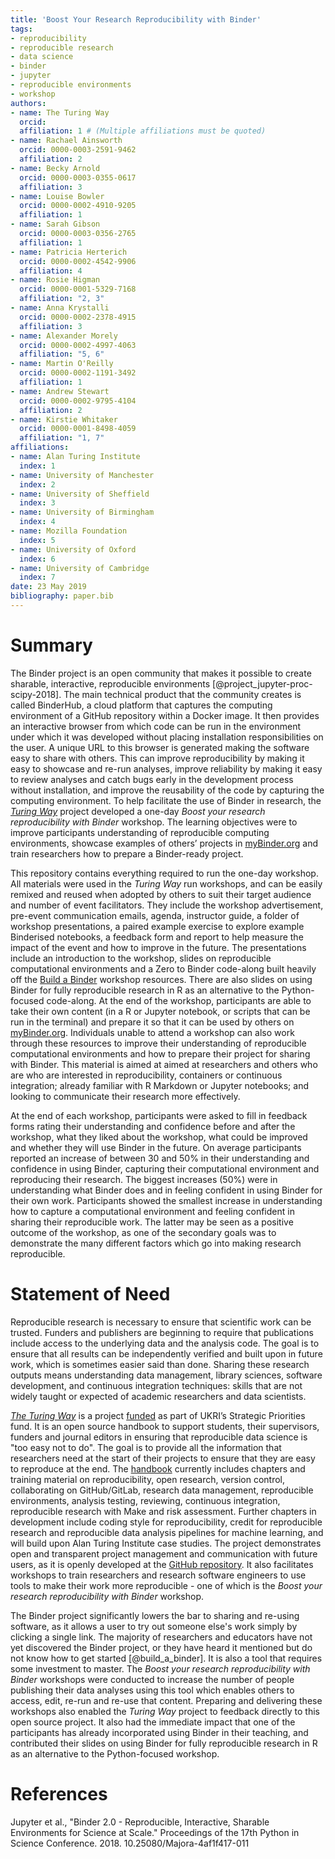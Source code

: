 ```yaml
---
title: 'Boost Your Research Reproducibility with Binder'
tags:
- reproducibility
- reproducible research
- data science
- binder
- jupyter
- reproducible environments
- workshop
authors:
- name: The Turing Way
  orcid: 
  affiliation: 1 # (Multiple affiliations must be quoted)
- name: Rachael Ainsworth
  orcid: 0000-0003-2591-9462
  affiliation: 2
- name: Becky Arnold
  orcid: 0000-0003-0355-0617
  affiliation: 3
- name: Louise Bowler
  orcid: 0000-0002-4910-9205
  affiliation: 1
- name: Sarah Gibson
  orcid: 0000-0003-0356-2765
  affiliation: 1
- name: Patricia Herterich
  orcid: 0000-0002-4542-9906
  affiliation: 4
- name: Rosie Higman
  orcid: 0000-0001-5329-7168
  affiliation: "2, 3"
- name: Anna Krystalli
  orcid: 0000-0002-2378-4915
  affiliation: 3
- name: Alexander Morely
  orcid: 0000-0002-4997-4063
  affiliation: "5, 6"
- name: Martin O'Reilly
  orcid: 0000-0002-1191-3492
  affiliation: 1
- name: Andrew Stewart
  orcid: 0000-0002-9795-4104
  affiliation: 2
- name: Kirstie Whitaker
  orcid: 0000-0001-8498-4059
  affiliation: "1, 7"
affiliations:
- name: Alan Turing Institute 
  index: 1
- name: University of Manchester
  index: 2
- name: University of Sheffield
  index: 3
- name: University of Birmingham
  index: 4
- name: Mozilla Foundation
  index: 5
- name: University of Oxford
  index: 6
- name: University of Cambridge
  index: 7
date: 23 May 2019
bibliography: paper.bib
---
```


# Summary

The Binder project is an open community that makes it possible to create sharable, interactive, reproducible environments [@project_jupyter-proc-scipy-2018]. 
The main technical product that the community creates is called BinderHub, a cloud platform that captures the computing environment of a GitHub repository within a Docker image. 
It then provides an interactive browser from which code can be run in the environment under which it was developed without placing installation responsibilities on the user. 
A unique URL to this browser is generated making the software easy to share with others. 
This can improve reproducibility by making it easy to showcase and re-run analyses, improve reliability by making it easy to review analyses and catch bugs early in the development process without installation, and improve the reusability of the code by capturing the computing environment. 
To help facilitate the use of Binder in research, the *[Turing Way](https://github.com/alan-turing-institute/the-turing-way)* project developed a one-day *Boost your research reproducibility with Binder* workshop. 
The learning objectives were to improve participants understanding of reproducible computing environments, showcase examples of others’ projects in [myBinder.org](https://mybinder.org/) and train researchers how to prepare a Binder-ready project.

This repository contains everything required to run the one-day workshop. 
All materials were used in the *Turing Way* run workshops, and can be easily remixed and reused when adopted by others to suit their target audience and number of event facilitators. 
They include the workshop advertisement, pre-event communication emails, agenda, instructor guide, a folder of workshop presentations, a paired example exercise to explore example Binderised notebooks, a feedback form and report to help measure the impact of the event and how to improve in the future. 
The presentations include an introduction to the workshop, slides on reproducible computational environments and a Zero to Binder code-along built heavily off the [Build a Binder](https://build-a-binder.github.io/) workshop resources. 
There are also slides on using Binder for fully reproducible research in R as an alternative to the Python-focused code-along. 
At the end of the workshop, participants are able to take their own content (in a R or Jupyter notebook, or scripts that can be run in the terminal) and prepare it so that it can be used by others on [myBinder.org](https://mybinder.org/). 
Individuals unable to attend a workshop can also work through these resources to improve their understanding of reproducible computational environments and how to prepare their project for sharing with Binder. 
This material is aimed at aimed at researchers and others who are who are interested in reproducibility, containers or continuous integration; already familiar with R Markdown or Jupyter notebooks; and looking to communicate their research more effectively.

At the end of each workshop, participants were asked to fill in feedback forms rating their understanding and confidence before and after the workshop, what they liked about the workshop, what could be improved and whether they will use Binder in the future.
On average participants reported an increase of between 30 and 50% in their understanding and confidence in using Binder, capturing their computational environment and reproducing their research.
The biggest increases (50%) were in understanding what Binder does and in feeling confident in using Binder for their own work.
Participants showed the smallest increase in understanding how to capture a computational environment and feeling confident in sharing their reproducible work.
The latter may be seen as a positive outcome of the workshop, as one of the secondary goals was to demonstrate the many different factors which go into making research reproducible.

# Statement of Need

Reproducible research is necessary to ensure that scientific work can be trusted. 
Funders and publishers are beginning to require that publications include access to the underlying data and the analysis code. 
The goal is to ensure that all results can be independently verified and built upon in future work, which is sometimes easier said than done. 
Sharing these research outputs means understanding data management, library sciences, software development, and continuous integration techniques: skills that are not widely taught or expected of academic researchers and data scientists. 

*[The Turing Way](https://www.turing.ac.uk/research/research-projects/turing-way-handbook-reproducible-data-science)* is a project [funded](https://www.turing.ac.uk/news/alan-turing-institute-spearhead-new-cutting-edge-data-science-and-artificial-intelligence) as part of UKRI’s Strategic Priorities fund. 
It is an open source handbook to support students, their supervisors, funders and journal editors in ensuring that reproducible data science is "too easy not to do". 
The goal is to provide all the information that researchers need at the start of their projects to ensure that they are easy to reproduce at the end. 
The [handbook](https://the-turing-way.netlify.com) currently includes chapters and training material on reproducibility, open research, version control, collaborating on GitHub/GitLab, research data management, reproducible environments, analysis testing, reviewing, continuous integration, reproducible research with Make and risk assessment. 
Further chapters in development include coding style for reproducibility, credit for reproducible research and reproducible data analysis pipelines for machine learning, and will build upon Alan Turing Institute case studies. 
The project demonstrates open and transparent project management and communication with future users, as it is openly developed at the [GitHub repository](https://github.com/alan-turing-institute/the-turing-way). 
It also facilitates workshops to train researchers and research software engineers to use tools to make their work more reproducible - one of which is the *Boost your research reproducibility with Binder* workshop.

The Binder project significantly lowers the bar to sharing and re-using software, as it allows a user to try out someone else's work simply by clicking a single link. 
The majority of researchers and educators have not yet discovered the Binder project, or they have heard it mentioned but do not know how to get started [@build_a_binder]. 
It is also a tool that requires some investment to master. 
The *Boost your research reproducibility with Binder* workshops were conducted to increase the number of people publishing their data analyses using this tool which enables others to access, edit, re-run and re-use that content. 
Preparing and delivering these workshops also enabled the *Turing Way* project to feedback directly to this open source project. 
It also had the immediate impact that one of the participants has already incorporated using Binder in their teaching, and contributed their slides on using Binder for fully reproducible research in R as an alternative to the Python-focused workshop.


# References

Jupyter et al., "Binder 2.0 - Reproducible, Interactive, Sharable Environments for Science at Scale." Proceedings of the 17th Python in Science Conference. 2018. 10.25080/Majora-4af1f417-011
